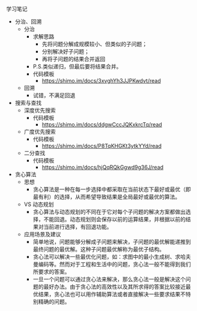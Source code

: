 学习笔记

- 分治、回溯
  - 分治
    - 求解思路
      - 先将问题分解成规模较小、但类似的子问题；
      - 分别解决好子问题；
      - 再将子问题的结果合并返回
    - P.S.类似递归，但最后要将结果合并。
    - 代码模板
      - https://shimo.im/docs/3xvghYh3JJPKwdvt/read
  - 回溯
    - 试错，不满足回退
- 搜索与查找
  - 深度优先搜索
    - 代码模板
      - https://shimo.im/docs/ddgwCccJQKxkrcTq/read
  - 广度优先搜索
    - 代码模板
      - https://shimo.im/docs/P8TqKHGKt3ytkYYd/read
  - 二分查找
    - 代码模板
      - https://shimo.im/docs/hjQqRQkGgwd9g36J/read
- 贪心算法
  - 思想
    - 贪心算法是一种在每一步选择中都采取在当前状态下最好或最优（即最有利）的选择，从而希望导致结果是全局最好或最优的算法。
  - VS 动态规划
    - 贪心算法与动态规划的不同在于它对每个子问题的解决方案都做出选择，不能回退。动态规划则会保存以前的运算结果，并根据以前的结果对当前进行选择，有回退功能。
  - 应用场景及建议
    - 简单地说，问题能够分解成子问题来解决，子问题的最优解能递推到最终问题的最优解。这种子问题最优解称为最优子结构。
    - 贪心法可以解决一些最优化问题，如：求图中的最小生成树、求哈夫曼编码等。然而对于工程和生活中的问题，贪心法一般不能得到我们所要求的答案。
    - 一旦一个问题可以通过贪心法来解决，那么贪心法一般是解决这个问题的最好办法。由于贪心法的高效性以及其所求得的答案比较接近最优结果，贪心法也可以用作辅助算法或者直接解决一些要求结果不特别精确的问题。